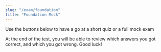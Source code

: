 ```yaml
---
slug: "/exam/foundation"
title: "Foundation Mock"
---
```


Use the buttons below to have a go at a short quiz or a full mock exam

At the end of the test, you will be able to review which answers you got correct, and which you got wrong. Good luck!